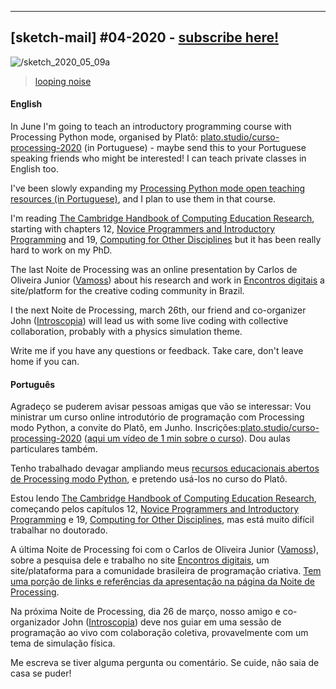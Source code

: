 ---

## [sketch-mail] #04-2020 - [subscribe here!](/sketch-mail)

![/sketch_2020_05_09a](https://abav.lugaralgum.com/sketch-a-day/2020/sketch_2020_05_09a/sketch_2020_05_09a.gif)

> [looping noise](https://github.com/villares/sketch-a-day/tree/master/2020/sketch_2020_05_09a)

#### English

In June I'm going to teach an introductory programming course with Processing Python mode, organised by Platô: [plato.studio/curso-processing-2020](https://plato.studio/curso-processing-2020) (in Portuguese) - maybe send this to your Portuguese speaking friends who might be interested! I can teach private classes in English too. 

I've been slowly expanding  my [Processing Python mode open teaching resources (in Portuguese)](http://abav.lugaralgum.com/material-aulas), and I plan to use them in that course. 

I'm reading [The Cambridge Handbook of Computing Education Research](https://www.cambridge.org/core/books/cambridge-handbook-of-computing-education-research/F8CFAF7B81A8F6BF5C663412BA0A943D), starting with chapters 12, [Novice Programmers and Introductory Programming](https://www.cambridge.org/core/books/cambridge-handbook-of-computing-education-research/novice-programmers-and-introductory-programming/0CEDFE1B121198D3FB5F1541EBE3DCAD) and 19, [Computing for Other Disciplines](https://www.cambridge.org/core/books/cambridge-handbook-of-computing-education-research/computing-for-other-disciplines/C65DC876EAFEED0D7C7F437B73F907F1) but it has been really hard to work on my PhD.

The last Noite de Processing was an online presentation by Carlos de Oliveira Junior ([Vamoss](http://twitter.com/vamoss)) about his research and work in [Encontros digitais](http://encontrosdigitais.com.br) a site/platform for the creative coding community in Brazil.

I the next Noite de Processing, march 26th, our friend and co-organizer John ([Introscopia](https://introscopia.github.io/en/index.html)) will lead us with some live coding with collective collaboration, probably with a physics simulation theme.

 Write me if you have any questions or feedback. Take care, don't leave home if you can.

#### Português

Agradeço se puderem avisar pessoas amigas que vão se interessar: Vou ministrar um curso online introdutório de programação com Processing modo Python, a convite do Platô, em Junho. Inscrições:[plato.studio/curso-processing-2020](https://plato.studio/curso-processing-2020) ([aqui um vídeo de 1 min sobre o curso](https://www.instagram.com/p/CAJLXhDHc2i/)). Dou aulas particulares também.

Tenho trabalhado devagar ampliando meus [recursos educacionais abertos de Processing modo Python](http://abav.lugaralgum.com/material-aulas), e pretendo usá-los no curso do Platô.

Estou lendo [The Cambridge Handbook of Computing Education Research](https://www.cambridge.org/core/books/cambridge-handbook-of-computing-education-research/F8CFAF7B81A8F6BF5C663412BA0A943D), começando pelos capítulos 12, [Novice Programmers and Introductory Programming](https://www.cambridge.org/core/books/cambridge-handbook-of-computing-education-research/novice-programmers-and-introductory-programming/0CEDFE1B121198D3FB5F1541EBE3DCAD) e 19, [Computing for Other Disciplines](https://www.cambridge.org/core/books/cambridge-handbook-of-computing-education-research/computing-for-other-disciplines/C65DC876EAFEED0D7C7F437B73F907F1), mas está muito difícil trabalhar no doutorado.

A última Noite de Processing foi com o Carlos de Oliveira Junior ([Vamoss](http://twitter.com/vamoss)), sobre a pesquisa dele e trabalho no site [Encontros digitais](http://encontrosdigitais.com.br), um site/plataforma para a comunidade brasileira de programação criativa. [Tem uma porção de links e referências da apresentação na página da Noite de Processing](https://garoa.net.br/wiki/Noite_de_Processing#28.2F04.2F20:_.5BONLINE.5D_Encontros_Digitais:_construindo_uma_comunidade_de_arte_e_tecnologia_-_Carlos_de_Oliveira_Junior).

Na próxima Noite de Processing, dia 26 de março, nosso amigo e co-organizador John ([Introscopia](https://introscopia.github.io/en/index.html)) deve nos guiar em uma sessão de programação ao vivo com colaboração coletiva, provavelmente com um tema de simulação física.

Me escreva se tiver alguma pergunta ou comentário. Se cuide, não saia de casa se puder!